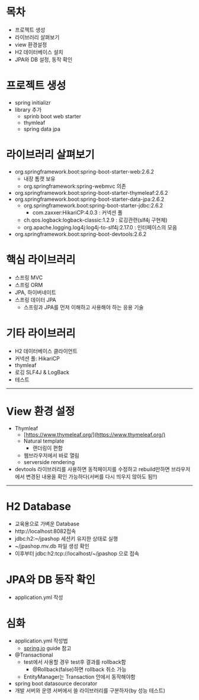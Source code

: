 # 목차  
- 프로젝트 생성
- 라이브러리 살펴보기
- view 환경설정
- H2 데이터베이스 설치
- JPA와 DB 설정, 동작 확인

# 프로젝트 생성

- spring initializr
- library 추가
    - sprinb boot web starter
    - thymleaf
    - spring data jpa

# 라이브러리 살펴보기

- org.springframework.boot:spring-boot-starter-web:2.6.2
    - 내장 톰캣 보유
    - org.springframework:spring-webmvc 의존
- org.springframework.boot:spring-boot-starter-thymeleaf:2.6.2
- org.springframework.boot:spring-boot-starter-data-jpa:2.6.2
    - org.springframework.boot:spring-boot-starter-jdbc:2.6.2
        - com.zaxxer:HikariCP:4.0.3 : 커넥션 풀
    - ch.qos.logback:logback-classic:1.2.9 : 로깅관련(slf4j 구현체)
    - org.apache.logging.log4j:log4j-to-slf4j:2.17.0 : 인터페이스의 모음
- org.springframework.boot:spring-boot-devtools:2.6.2

# 핵심 라이브러리

- 스프링 MVC
- 스프링 ORM
- JPA, 하이버네이트
- 스프링 데이터 JPA
    - 스프링과 JPA를 먼저 이해하고 사용해야 하는 응용 기술

# 기타 라이브러리

- H2 데이터베이스 클라이언트
- 커넥션 풀: HikariCP
- thymleaf
- 로깅 SLF4J & LogBack
- 테스트

---

# View 환경 설정

- Thymleaf
    - [https://www.thymeleaf.org/](https://www.thymeleaf.org/)
    - Natural template
        - 랜더링이 편함
    - 웹브라우저에서 바로 열림
    - serverside rendering
- devtools 라이브러리를 사용하면 동적페이지를 수정하고 rebuild만하면 브라우저에서 변경된 내용을 확인 가능하다(서버를 다시 띄우지 않아도 됨!!)

---

# H2 Database

- 교육용으로 가벼운 Database
- http://localhost:8082접속
- jdbc:h2:~/jpashop 세션키 유지한 상태로 실행
- ~/jpashop.mv.db 파일 생성 확인
- 이후부터 jdbc:h2:tcp://localhost/~/jpashop 으로 접속

# JPA와 DB 동작 확인

- application.yml 작성

# 심화

- application.yml 작성법
    - [spring.io](http://spring.io) guide 참고
- @Transactional
    - test에서 사용할 경우 test후 결과를 rollback함
        - @Rollback(false)하면 rollback 취소 가능
    - EntityManager는 Transaction 안에서 동작해야함
- spring boot datasource decorator
- 개발 서버와 운영 서버에서 쓸 라이브러리를 구분하자(by 성능 테스트)
